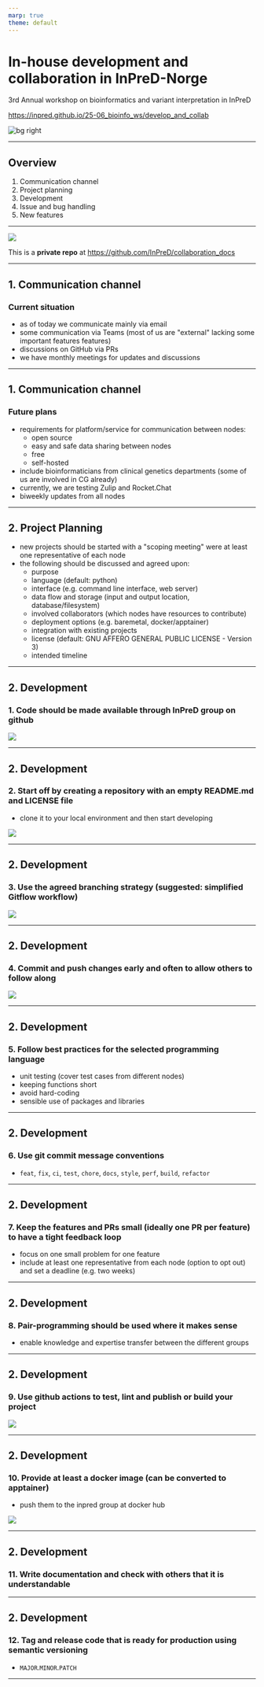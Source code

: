 ```yaml
---
marp: true
theme: default
---
```


# In-house development and collaboration in InPreD-Norge

3rd Annual workshop on bioinformatics and variant interpretation in InPreD

<https://inpred.github.io/25-06_bioinfo_ws/develop_and_collab>

![bg right](../img/tromso01.png)

---

## Overview

1. Communication channel
2. Project planning
3. Development
4. Issue and bug handling
5. New features

---

![](../img/collaboration_docs01.png)

This is a **private repo** at <https://github.com/InPreD/collaboration_docs> 

---

## 1. Communication channel

### Current situation

- as of today we communicate mainly via email
- some communication via Teams (most of us are "external" lacking some important features features)
- discussions on GitHub via PRs
- we have monthly meetings for updates and discussions

---

## 1. Communication channel

### Future plans

- requirements for platform/service for communication between nodes:
  - open source
  - easy and safe data sharing between nodes
  - free
  - self-hosted
- include bioinformaticians from clinical genetics departments (some of us are involved in CG already)
- currently, we are testing Zulip and Rocket.Chat
- biweekly updates from all nodes

---

## 2. Project Planning

- new projects should be started with a "scoping meeting" were at least one representative of each node
- the following should be discussed and agreed upon:
  - purpose
  - language (default: python)
  - interface (e.g. command line interface, web server)
  - data flow and storage (input and output location, database/filesystem)
  - involved collaborators (which nodes have resources to contribute)
  - deployment options (e.g. baremetal, docker/apptainer)
  - integration with existing projects
  - license (default: GNU AFFERO GENERAL PUBLIC LICENSE - Version 3)
  - intended timeline

---

## 2. Development

### 1. Code should be made available through InPreD group on github

![](../img/github_inpred_group01.png)

---

## 2. Development

### 2. Start off by creating a repository with an empty README.md and LICENSE file

- clone it to your local environment and then start developing

![](../img/github_inpred_group01.png)

---

## 2. Development

### 3. Use the agreed branching strategy (suggested: simplified Gitflow workflow)

![](../img/gitflow01.png)

---

## 2. Development

### 4. Commit and push changes early and often to allow others to follow along

![](../img/git01.png)

---

## 2. Development

### 5. Follow best practices for the selected programming language

- unit testing (cover test cases from different nodes)
- keeping functions short
- avoid hard-coding
- sensible use of packages and libraries

---

## 2. Development

### 6. Use git commit message conventions

- `feat`, `fix`, `ci`, `test`, `chore`, `docs`, `style`, `perf`, `build`, `refactor`

---

## 2. Development

### 7. Keep the features and PRs small (ideally one PR per feature) to have a tight feedback loop

- focus on one small problem for one feature
- include at least one representative from each node (option to opt out) and set a deadline (e.g. two weeks)

---

## 2. Development

### 8. Pair-programming should be used where it makes sense

- enable knowledge and expertise transfer between the different groups

---

## 2. Development

### 9. Use github actions to test, lint and publish or build your project

![](../img/github_actions01.png)

---

## 2. Development

### 10. Provide at least a docker image (can be converted to apptainer)

- push them to the inpred group at docker hub

![](../img/dockerhub01.png)

---

## 2. Development

### 11. Write documentation and check with others that it is understandable

---

## 2. Development

### 12. Tag and release code that is ready for production using semantic versioning

- `MAJOR`.`MINOR`.`PATCH`

---

